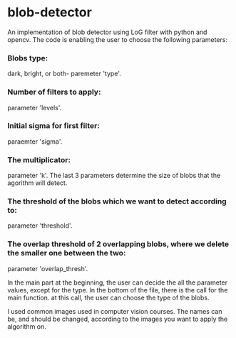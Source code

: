 # blob-detector
An implementation of blob detector using LoG filter with python and opencv.
The code is enabling the user to choose the following parameters:

### Blobs type: 
dark, bright, or both- paremeter 'type'.

### Number of filters to apply:
parameter 'levels'.
### Initial sigma for first filter:
paraemter 'sigma'.
### The multiplicator:
parameter 'k'.
The last 3 parameters determine the size of blobs that the agorithm will detect.

### The threshold of the blobs which we want to detect according to:
parameter 'threshold'.

### The overlap threshold of 2 overlapping blobs, where we delete the smaller one between the two:
parameter 'overlap_thresh'.

In the main part at the beginning, the user can decide the all the parameter values, except for the type.
In the bottom of the file, there is the call for the main function. at this call, the user can choose the type of the blobs.

I used common images used in computer vision courses. The names can be, and should be changed, according to the images you
want to apply the algorithm on.
